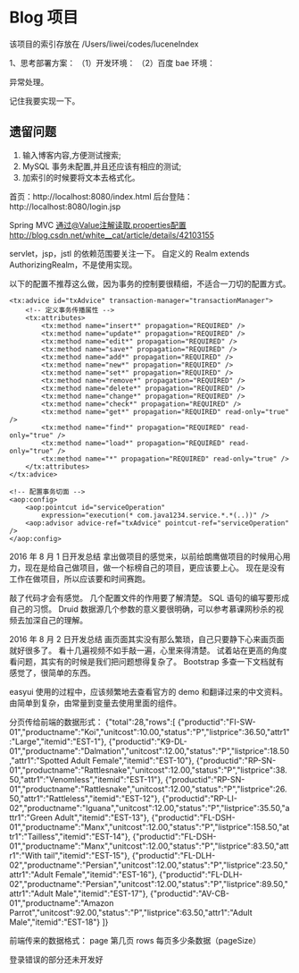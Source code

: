 # Blog 项目

该项目的索引存放在 /Users/liwei/codes/luceneIndex


1、思考部署方案：
（1）开发环境：
（2）百度 bae 环境：

异常处理。

记住我要实现一下。

## 遗留问题
1. 输入博客内容,方便测试搜索;
2. MySQL 事务未配置,并且还应该有相应的测试;
3. 加索引的时候要将文本去格式化。


首页：http://localhost:8080/index.html
后台登陆：http://localhost:8080/login.jsp

Spring MVC 通过@Value注解读取.properties配置
http://blog.csdn.net/white__cat/article/details/42103155

servlet，jsp，jstl 的依赖范围要关注一下。
自定义的 Realm extends AuthorizingRealm，不是使用实现。


以下的配置不推荐这么做，因为事务的控制要很精细，不适合一刀切的配置方式。
<!-- 配置事务通知属性 -->
    <tx:advice id="txAdvice" transaction-manager="transactionManager">
        <!-- 定义事务传播属性 -->
        <tx:attributes>
            <tx:method name="insert*" propagation="REQUIRED" />
            <tx:method name="update*" propagation="REQUIRED" />
            <tx:method name="edit*" propagation="REQUIRED" />
            <tx:method name="save*" propagation="REQUIRED" />
            <tx:method name="add*" propagation="REQUIRED" />
            <tx:method name="new*" propagation="REQUIRED" />
            <tx:method name="set*" propagation="REQUIRED" />
            <tx:method name="remove*" propagation="REQUIRED" />
            <tx:method name="delete*" propagation="REQUIRED" />
            <tx:method name="change*" propagation="REQUIRED" />
            <tx:method name="check*" propagation="REQUIRED" />
            <tx:method name="get*" propagation="REQUIRED" read-only="true" />
            <tx:method name="find*" propagation="REQUIRED" read-only="true" />
            <tx:method name="load*" propagation="REQUIRED" read-only="true" />
            <tx:method name="*" propagation="REQUIRED" read-only="true" />
        </tx:attributes>
    </tx:advice>

    <!-- 配置事务切面 -->
    <aop:config>
        <aop:pointcut id="serviceOperation"
            expression="execution(* com.java1234.service.*.*(..))" />
        <aop:advisor advice-ref="txAdvice" pointcut-ref="serviceOperation" />
    </aop:config>


2016 年 8 月 1 日开发总结
拿出做项目的感觉来，以前给朗鹰做项目的时候用心用力，现在是给自己做项目，做一个标榜自己的项目，更应该要上心。
现在是没有工作在做项目，所以应该要和时间赛跑。


敲了代码才会有感觉。
几个配置文件的作用要了解清楚。
SQL 语句的编写要形成自己的习惯。
Druid 数据源几个参数的意义要很明确，可以参考慕课网秒杀的视频去加深自己的理解。

2016 年 8 月 2 日开发总结
画页面其实没有那么繁琐，自己只要静下心来画页面就好很多了。
看十几遍视频不如手敲一遍，心里来得清楚。
试着站在更高的角度看问题，其实有的时候是我们把问题想得复杂了。
Bootstrap 多查一下文档就有感觉了，很简单的东西。



easyui 使用的过程中，应该频繁地去查看官方的 demo 和翻译过来的中文资料。
由简单到复杂，由常量到变量去使用里面的组件。

分页传给前端的数据形式：
{"total":28,"rows":[
	{"productid":"FI-SW-01","productname":"Koi","unitcost":10.00,"status":"P","listprice":36.50,"attr1":"Large","itemid":"EST-1"},
	{"productid":"K9-DL-01","productname":"Dalmation","unitcost":12.00,"status":"P","listprice":18.50,"attr1":"Spotted Adult Female","itemid":"EST-10"},
	{"productid":"RP-SN-01","productname":"Rattlesnake","unitcost":12.00,"status":"P","listprice":38.50,"attr1":"Venomless","itemid":"EST-11"},
	{"productid":"RP-SN-01","productname":"Rattlesnake","unitcost":12.00,"status":"P","listprice":26.50,"attr1":"Rattleless","itemid":"EST-12"},
	{"productid":"RP-LI-02","productname":"Iguana","unitcost":12.00,"status":"P","listprice":35.50,"attr1":"Green Adult","itemid":"EST-13"},
	{"productid":"FL-DSH-01","productname":"Manx","unitcost":12.00,"status":"P","listprice":158.50,"attr1":"Tailless","itemid":"EST-14"},
	{"productid":"FL-DSH-01","productname":"Manx","unitcost":12.00,"status":"P","listprice":83.50,"attr1":"With tail","itemid":"EST-15"},
	{"productid":"FL-DLH-02","productname":"Persian","unitcost":12.00,"status":"P","listprice":23.50,"attr1":"Adult Female","itemid":"EST-16"},
	{"productid":"FL-DLH-02","productname":"Persian","unitcost":12.00,"status":"P","listprice":89.50,"attr1":"Adult Male","itemid":"EST-17"},
	{"productid":"AV-CB-01","productname":"Amazon Parrot","unitcost":92.00,"status":"P","listprice":63.50,"attr1":"Adult Male","itemid":"EST-18"}
]}

前端传来的数据格式：
page 第几页
rows 每页多少条数据（pageSize）


登录错误的部分还未开发好

